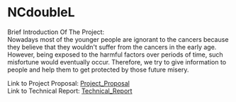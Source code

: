 # NCdoubleL

Brief Introduction Of The Project: \
Nowadays most of the younger people are ignorant to the cancers because they believe that they wouldn't suffer from the cancers in the early age. However, being exposed to the harmful factors over periods of time, such misfortune would eventually occur. Therefore, we try to give information to people and help them to get protected by those future misery.

Link to Project Proposal: [Project_Proposal](https://github.com/jiangs17/WHJ-/wiki/P1_project_proposal) \
Link to Technical Report: [Technical_Report](https://github.com/jiangs17/WHJ-/wiki/P2_technical_report)
